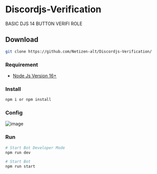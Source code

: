 # Discordjs-Verification
BASIC DJS 14 BUTTON VERIFI ROLE
## Download
```bash
git clone https://github.com/Netizen-alt/Discordjs-Verification/
```

### Requirement
* [Node Js Version 16+](https://nodejs.org/en/download/)

### Install
```bash
npm i or npm install
```
### Config
![image](https://user-images.githubusercontent.com/69198341/186237054-167d7da2-6eec-434b-ada0-7694b655b5b7.png)
### Run
```bash
# Start Bot Developer Mode
npm run dev

# Start Bot
npm run start
```

